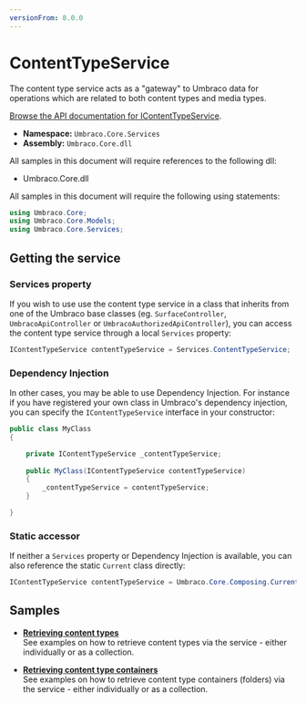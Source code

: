 ```yaml
---
versionFrom: 8.0.0
---
```


# ContentTypeService

The content type service acts as a "gateway" to Umbraco data for operations which are related to both content types and media types.

[Browse the API documentation for IContentTypeService](https://our.umbraco.com/apidocs/v8/csharp/api/Umbraco.Core.Services.IContentTypeService.html).

 * **Namespace:** `Umbraco.Core.Services`
 * **Assembly:** `Umbraco.Core.dll`

All samples in this document will require references to the following dll:

* Umbraco.Core.dll

All samples in this document will require the following using statements:

```C#
using Umbraco.Core;
using Umbraco.Core.Models;
using Umbraco.Core.Services;
```

## Getting the service

### Services property
If you wish to use use the content type service in a class that inherits from one of the Umbraco base classes (eg. `SurfaceController`, `UmbracoApiController` or `UmbracoAuthorizedApiController`), you can access the content type service through a local `Services` property:

```C#
IContentTypeService contentTypeService = Services.ContentTypeService;
```

### Dependency Injection

In other cases, you may be able to use Dependency Injection. For instance if you have registered your own class in Umbraco's dependency injection, you can specify the `IContentTypeService` interface in your constructor:

```csharp
public class MyClass
{

    private IContentTypeService _contentTypeService;
    
    public MyClass(IContentTypeService contentTypeService)
    {
        _contentTypeService = contentTypeService;
    }

}
```

### Static accessor

If neither a `Services` property or Dependency Injection is available, you can also reference the static `Current` class directly:

```csharp
IContentTypeService contentTypeService = Umbraco.Core.Composing.Current.Services.ContentTypeService;
```

## Samples

* [**Retrieving content types**](Retrieving-content-types-v8.md)<br />See examples on how to retrieve content types via the service - either individually or as a collection.

* [**Retrieving content type containers**](Retrieving-content-type-containers-v8.md)<br />See examples on how to retrieve content type containers (folders) via the service - either individually or as a collection.
